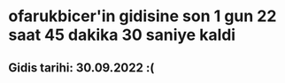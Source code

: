 # ofarukbicer'in gidisine son 1 gun 22 saat 45 dakika 30 saniye kaldi

## Gidis tarihi: 30.09.2022 :(